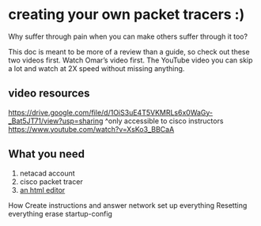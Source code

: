 # creating your own packet tracers :)
Why suffer through pain when you can make others suffer through it too?

This doc is meant to be more of a review than a guide, so check out these two videos first. Watch Omar’s video first. The YouTube video you can skip a lot and watch at 2X speed without missing anything.

## video resources
https://drive.google.com/file/d/1OiS3uE4T5VKMRLs6x0WaGy-_Bat5JT71/view?usp=sharing
^only accessible to cisco instructors
https://www.youtube.com/watch?v=XsKo3_BBCaA

## What you need
1. netacad account
2. cisco packet tracer
3. [an html editor](https://html-online.com/editor/)

How
Create instructions and answer network
set up everything
Resetting everything
erase startup-config


